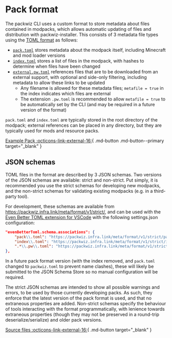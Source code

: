 # Pack format

The packwiz CLI uses a custom format to store metadata about files contained in modpacks, which allows automatic updating of files and distribution with packwiz-installer. This consists of 3 metadata file types using the [TOML format](https://toml.io/en/) as follows:

- [`pack.toml`](pack-toml.md) stores metadata about the modpack itself, including Minecraft and mod loader versions
- [`index.toml`](index-toml.md) stores a list of files in the modpack, with hashes to determine when files have been changed
- [`external.pw.toml`](mod-toml.md) references files that are to be downloaded from an external support, with optional and side-only filtering, including metadata to allow these links to be updated
	- Any filename is allowed for these metadata files; `metafile = true` in the index indicates which files are external
	- The extension `.pw.toml` is recommended to allow `metafile = true` to be automatically set by the CLI (and may be required in a future version of the format)

`pack.toml` and `index.toml` are typically stored in the root directory of the modpack; external references can be placed in any directory, but they are typically used for mods and resource packs.

[Example Pack :octicons-link-external-16:](https://github.com/packwiz/packwiz-example-pack){ .md-button .md-button--primary target="_blank" }

## JSON schemas
TOML files in the format are described by 3 JSON schemas. Two versions of the JSON schemas are available: strict and non-strict. Put simply, it is recommended you use the strict schemas for developing new modpacks, and the non-strict schemas for validating existing modpacks (e.g. in a third-party tool).

For development, these schemas are available from https://packwiz.infra.link/meta/format/v1/strict/, and can be used with the [Even Better TOML extension for VSCode](https://marketplace.visualstudio.com/items?itemName=tamasfe.even-better-toml) with the following settings.json configuration:

```json
"evenBetterToml.schema.associations": {
	"pack\\.toml": "https://packwiz.infra.link/meta/format/v1/strict/pack.json",
	"index\\.toml": "https://packwiz.infra.link/meta/format/v1/strict/index.json",
	".*\\.pw\\.toml": "https://packwiz.infra.link/meta/format/v1/strict/mod.json",
},
```

In a future pack format version (with the index removed, and `pack.toml` changed to `packwiz.toml` to prevent name clashes), these will likely be submitted to the JSON Schema Store so no manual configuration will be required.

The strict JSON schemas are intended to show all possible warnings and errors, to be used by those currently developing packs. As such, they enforce that the latest version of the pack format is used, and that no extraneous properties are added. Non-strict schemas specify the behaviour of tools interacting with the format programmatically, with lenience towards extraneous properties (though they may not be preserved in a round-trip deserialize/serialize) and older pack versions.

[Source files :octicons-link-external-16:](https://github.com/packwiz/packwiz-spec){ .md-button target="_blank" }